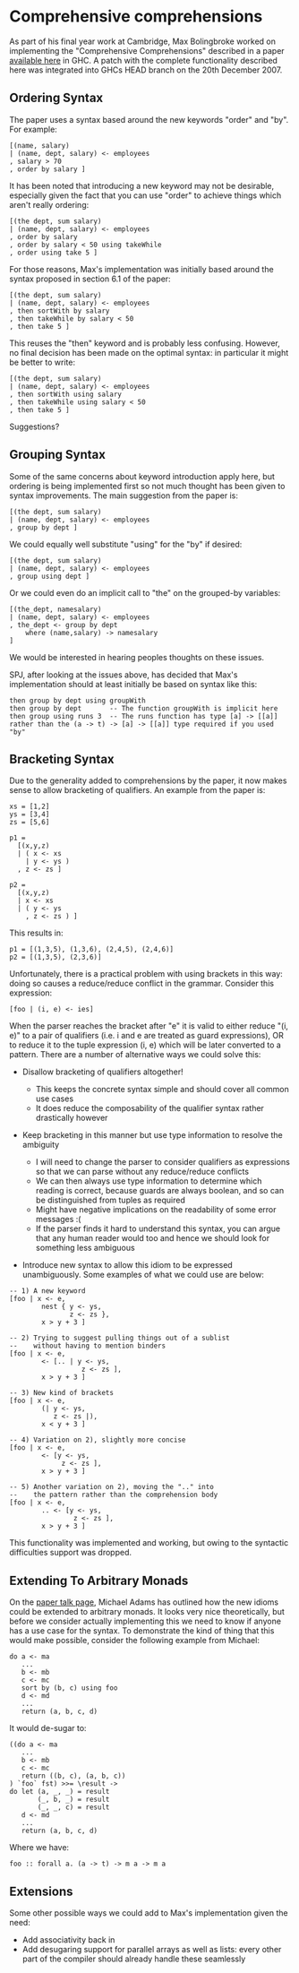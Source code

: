 # Comprehensive comprehensions


As part of his final year work at Cambridge, Max Bolingbroke worked on implementing the "Comprehensive Comprehensions" described in a paper [available here](https://www.microsoft.com/en-us/research/wp-content/uploads/2007/09/list-comp.pdf) in GHC. A patch with the complete functionality described here was integrated into GHCs HEAD branch on the 20th December 2007.

## Ordering Syntax


The paper uses a syntax based around the new keywords "order" and "by". For example:

```wiki
[(name, salary)
| (name, dept, salary) <- employees
, salary > 70
, order by salary ]
```


It has been noted that introducing a new keyword may not be desirable, especially given the fact that you can use "order" to achieve things which aren't really ordering:

```wiki
[(the dept, sum salary)
| (name, dept, salary) <- employees
, order by salary
, order by salary < 50 using takeWhile
, order using take 5 ]
```


For those reasons, Max's implementation was initially based around the syntax proposed in section 6.1 of the paper:

```wiki
[(the dept, sum salary)
| (name, dept, salary) <- employees
, then sortWith by salary
, then takeWhile by salary < 50
, then take 5 ]
```


This reuses the "then" keyword and is probably less confusing. However, no final decision has been made on the optimal syntax: in particular it might be better to write:

```wiki
[(the dept, sum salary)
| (name, dept, salary) <- employees
, then sortWith using salary
, then takeWhile using salary < 50
, then take 5 ]
```


Suggestions?

## Grouping Syntax


Some of the same concerns about keyword introduction apply here, but ordering is being implemented first so not much thought has been given to syntax improvements. The main suggestion from the paper is:

```wiki
[(the dept, sum salary)
| (name, dept, salary) <- employees
, group by dept ]
```


We could equally well substitute "using" for the "by" if desired:

```wiki
[(the dept, sum salary)
| (name, dept, salary) <- employees
, group using dept ]
```


Or we could even do an implicit call to "the" on the grouped-by variables:

```wiki
[(the_dept, namesalary)
| (name, dept, salary) <- employees
, the_dept <- group by dept
    where (name,salary) -> namesalary
]
```


We would be interested in hearing peoples thoughts on these issues.


SPJ, after looking at the issues above, has decided that Max's implementation should at least initially be based on syntax like this:

```wiki
then group by dept using groupWith
then group by dept       -- The function groupWith is implicit here
then group using runs 3  -- The runs function has type [a] -> [[a]] rather than the (a -> t) -> [a] -> [[a]] type required if you used "by"
```

## Bracketing Syntax


Due to the generality added to comprehensions by the paper, it now makes sense to allow bracketing of qualifiers. An example from the paper is:

```wiki
xs = [1,2]
ys = [3,4]
zs = [5,6]

p1 = 
  [(x,y,z)
  | ( x <- xs
    | y <- ys )
  , z <- zs ]

p2 = 
  [(x,y,z)
  | x <- xs
  | ( y <- ys
    , z <- zs ) ]
```


This results in:

```wiki
p1 = [(1,3,5), (1,3,6), (2,4,5), (2,4,6)]
p2 = [(1,3,5), (2,3,6)]
```


Unfortunately, there is a practical problem with using brackets in this way: doing so causes a reduce/reduce conflict in the grammar. Consider this expression:

```wiki
[foo | (i, e) <- ies]
```


When the parser reaches the bracket after "e" it is valid to either reduce "(i, e)" to a pair of qualifiers (i.e. i and e are treated as guard expressions), OR to reduce it to the tuple expression (i, e) which will be later converted to a pattern. There are a number of alternative ways we could solve this:

- Disallow bracketing of qualifiers altogether!

  - This keeps the concrete syntax simple and should cover all common use cases
  - It does reduce the composability of the qualifier syntax rather drastically however
- Keep bracketing in this manner but use type information to resolve the ambiguity

  - I will need to change the parser to consider qualifiers as expressions so that we can parse without any reduce/reduce conflicts
  - We can then always use type information to determine which reading is correct, because guards are always boolean, and so can be distinguished from tuples as required
  - Might have negative implications on the readability of some error messages :(
  - If the parser finds it hard to understand this syntax, you can argue that any human reader would too and hence we should look for something less ambiguous
- Introduce new syntax to allow this idiom to be expressed unambiguously. Some examples of what we could use are below:

```wiki
-- 1) A new keyword
[foo | x <- e,
        nest { y <- ys,
               z <- zs },
        x > y + 3 ] 

-- 2) Trying to suggest pulling things out of a sublist 
--    without having to mention binders
[foo | x <- e,
        <- [.. | y <- ys,
                  z <- zs ],
        x > y + 3 ]

-- 3) New kind of brackets
[foo | x <- e,
        (| y <- ys,
           z <- zs |),
        x < y + 3 ]

-- 4) Variation on 2), slightly more concise
[foo | x <- e,
        <- [y <- ys,
             z <- zs ],
        x > y + 3 ]

-- 5) Another variation on 2), moving the ".." into  
--    the pattern rather than the comprehension body
[foo | x <- e,
        .. <- [y <- ys,
                z <- zs ],
        x > y + 3 ]
```


This functionality was implemented and working, but owing to the syntactic difficulties support was dropped.

## Extending To Arbitrary Monads


On the [paper talk page](http://haskell.org/haskellwiki/Simonpj/Talk:ListComp), Michael Adams has outlined how the new idioms could be extended to arbitrary monads. It looks very nice theoretically, but before we consider actually implementing this we need to know if anyone has a use case for the syntax. To demonstrate the kind of thing that this would make possible, consider the following example from Michael:

```wiki
do a <- ma
   ...
   b <- mb
   c <- mc
   sort by (b, c) using foo
   d <- md
   ...
   return (a, b, c, d)
```


It would de-sugar to:

```wiki
((do a <- ma
   ...
   b <- mb
   c <- mc
   return ((b, c), (a, b, c))
) `foo` fst) >>= \result ->
do let (a, _, _) = result
       (_, b, _) = result
       (_, _, c) = result
   d <- md
   ...
   return (a, b, c, d)
```


Where we have:

```wiki
foo :: forall a. (a -> t) -> m a -> m a
```

## Extensions


Some other possible ways we could add to Max's implementation given the need:

- Add associativity back in
- Add desugaring support for parallel arrays as well as lists: every other part of the compiler should already handle these seamlessly
